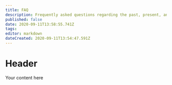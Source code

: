 ```yaml
---
title: FAQ
description: Frequently asked questions regarding the past, present, and future of YAM
published: false
date: 2020-09-11T13:58:55.741Z
tags: 
editor: markdown
dateCreated: 2020-09-11T13:54:47.591Z
---
```


# Header
Your content here